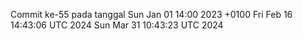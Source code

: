 Commit ke-55 pada tanggal Sun Jan 01 14:00 2023 +0100
Fri Feb 16 14:43:06 UTC 2024
Sun Mar 31 10:43:23 UTC 2024
